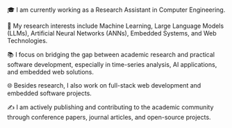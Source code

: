 🎓 I am currently working as a Research Assistant in Computer Engineering.

🔬 My research interests include Machine Learning, Large Language Models (LLMs), Artificial Neural Networks (ANNs), Embedded Systems, and Web Technologies.

📚 I focus on bridging the gap between academic research and practical software development, especially in time-series analysis, AI applications, and embedded web solutions.

🌐 Besides research, I also work on full-stack web development and embedded software projects.

✍️ I am actively publishing and contributing to the academic community through conference papers, journal articles, and open-source projects.

